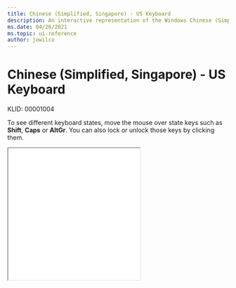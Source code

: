 ```yaml
---
title: Chinese (Simplified, Singapore) - US Keyboard
description: An interactive representation of the Windows Chinese (Simplified, Singapore) - US keyboard. To see different keyboard states, click or move the mouse over the state keys.
ms.date: 04/26/2021
ms.topic: ui-reference
author: jowilco
---
```


# Chinese (Simplified, Singapore) - US Keyboard

KLID: 00001004

To see different keyboard states, move the mouse over state keys such as **Shift**, **Caps** or **AltGr**. You can also lock or unlock those keys by clicking them.

<iframe src="kbdus_3.html" height="300"></iframe>
